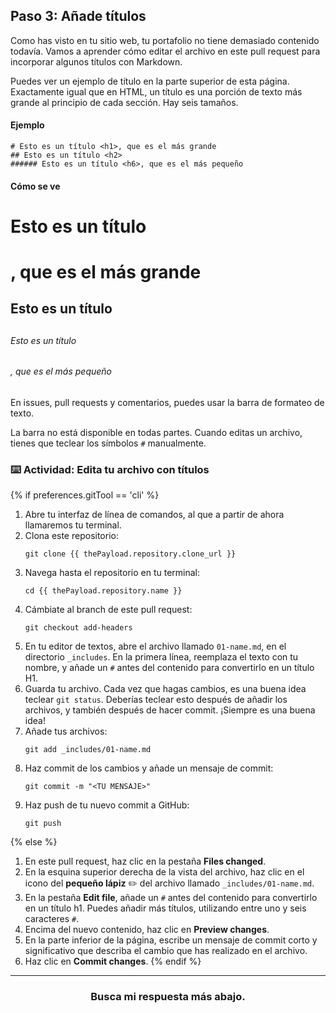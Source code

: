 ## Paso 3: Añade títulos

Como has visto en tu sitio web, tu portafolio no tiene demasiado contenido todavía. Vamos a aprender cómo editar el archivo en este pull request para incorporar algunos títulos con Markdown.

Puedes ver un ejemplo de título en la parte superior de esta página. Exactamente igual que en HTML, un título es una porción de texto más grande al principio de cada sección. Hay seis tamaños.

#### Ejemplo

```
# Esto es un título <h1>, que es el más grande
## Esto es un título <h2> 
###### Esto es un título <h6>, que es el más pequeño
```

#### Cómo se ve

# Esto es un título <h1>, que es el más grande
## Esto es un título <h2> 
###### Esto es un título <h6>, que es el más pequeño

En issues, pull requests y comentarios, puedes usar la barra de formateo de texto.

La barra no está disponible en todas partes. Cuando editas un archivo, tienes que teclear los símbolos `#` manualmente.

### :keyboard: Actividad: Edita tu archivo con títulos

{% if preferences.gitTool == 'cli' %}
1. Abre tu interfaz de línea de comandos, al que a partir de ahora llamaremos tu terminal.
1. Clona este repositorio:
      ```shell
      git clone {{ thePayload.repository.clone_url }}
      ```
1. Navega hasta el repositorio en tu terminal:
      ```shell
      cd {{ thePayload.repository.name }}
      ```
1. Cámbiate al branch de este pull request:
      ```shell
      git checkout add-headers
      ```
1. En tu editor de textos, abre el archivo llamado `01-name.md`, en el directorio `_includes`. En la primera línea, reemplaza el texto con tu nombre, y añade un `#` antes del contenido para convertirlo en un título H1.
1. Guarda tu archivo. Cada vez que hagas cambios, es una buena idea teclear `git status`. Deberías teclear esto después de añadir los archivos, y también después de hacer commit. ¡Siempre es una buena idea!
1. Añade tus archivos:
      ```shell
      git add _includes/01-name.md
      ```
1. Haz commit de los cambios y añade un mensaje de commit:
      ```shell
      git commit -m "<TU MENSAJE>"
      ```
1. Haz push de tu nuevo commit a GitHub:
      ```shell
      git push
      ```
{% else %}
1. En este pull request, haz clic en la pestaña **Files changed**.
1. En la esquina superior derecha de la vista del archivo, haz clic en el icono del **pequeño lápiz** ✏️ del archivo llamado `_includes/01-name.md`.
1. En la pestaña **Edit file**, añade un `#` antes del contenido para convertirlo en un título h1. Puedes añadir más títulos, utilizando entre uno y seis caracteres `#`.
1. Encima del nuevo contenido, haz clic en **Preview changes**.
1. En la parte inferior de la página, escribe un mensaje de commit corto y significativo que describa el cambio que has realizado en el archivo.
1. Haz clic en **Commit changes**.
{% endif %}

<hr>
<h3 align="center">Busca mi respuesta más abajo.</h3>
